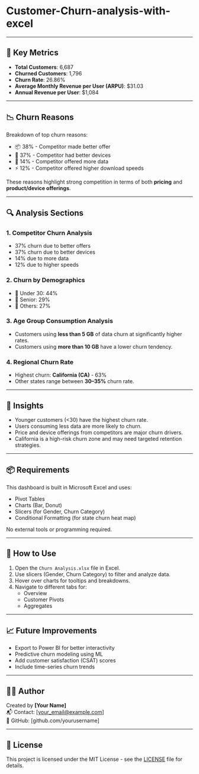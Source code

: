 # Customer-Churn-analysis-with-excel 
---

## 📌 Key Metrics

- **Total Customers**: 6,687  
- **Churned Customers**: 1,796  
- **Churn Rate**: 26.86%  
- **Average Monthly Revenue per User (ARPU)**: $31.03  
- **Annual Revenue per User**: $1,084  

---

## 📉 Churn Reasons

Breakdown of top churn reasons:
- 📦 38% - Competitor made better offer  
- 📱 37% - Competitor had better devices  
- 📶 14% - Competitor offered more data  
- ⚡ 12% - Competitor offered higher download speeds  

These reasons highlight strong competition in terms of both **pricing** and **product/device offerings**.

---

## 🔍 Analysis Sections

### 1. **Competitor Churn Analysis**
- 37% churn due to better offers
- 37% churn due to better devices
- 14% due to more data
- 12% due to higher speeds

### 2. **Churn by Demographics**
- 👶 Under 30: 44%
- 👴 Senior: 29%
- 👥 Others: 27%

### 3. **Age Group Consumption Analysis**
- Customers using **less than 5 GB** of data churn at significantly higher rates.
- Customers using **more than 10 GB** have a lower churn tendency.

### 4. **Regional Churn Rate**
- Highest churn: **California (CA)** - 63%
- Other states range between **30–35%** churn rate.

---

## 🧠 Insights

- Younger customers (<30) have the highest churn rate.
- Users consuming less data are more likely to churn.
- Price and device offerings from competitors are major churn drivers.
- California is a high-risk churn zone and may need targeted retention strategies.

---

## 📦 Requirements

This dashboard is built in Microsoft Excel and uses:
- Pivot Tables
- Charts (Bar, Donut)
- Slicers (for Gender, Churn Category)
- Conditional Formatting (for state churn heat map)

No external tools or programming required.

---

## 📌 How to Use

1. Open the `Churn Analysis.xlsx` file in Excel.
2. Use slicers (Gender, Churn Category) to filter and analyze data.
3. Hover over charts for tooltips and breakdowns.
4. Navigate to different tabs for:
   - Overview
   - Customer Pivots
   - Aggregates

---

## 📈 Future Improvements

- Export to Power BI for better interactivity
- Predictive churn modeling using ML
- Add customer satisfaction (CSAT) scores
- Include time-series churn trends

---

## 👨‍💻 Author

Created by **[Your Name]**  
📬 Contact: [your_email@example.com]  
🔗 GitHub: [github.com/yourusername]

---

## 📝 License

This project is licensed under the MIT License - see the [LICENSE](LICENSE) file for details.
